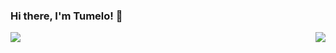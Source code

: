 ### Hi there, I'm Tumelo! 👋

<!--
**TumzaLehipi/tumzalehipi** is a ✨ _special_ ✨ repository because its `README.md` (this file) appears on your GitHub profile.

Here are some ideas to get you started:

- 🔭 I’m currently working on ...
- 🌱 I’m currently learning ...
- 👯 I’m looking to collaborate on ...
- 🤔 I’m looking for help with ...
- 💬 Ask me about ...
- 📫 How to reach me: ...
- 😄 Pronouns: ...
- ⚡ Fun fact: ...
-->

<img align="left" src="https://github-readme-stats.vercel.app/api?username=tumzalehipi&show_icons=true&theme=radical"/>
<img align="right" src="https://github-readme-stats.vercel.app/api/top-langs/?username=tumzalehipi&layout=compact)](https://github.com/anuraghazra/github-readme-stats"/>
